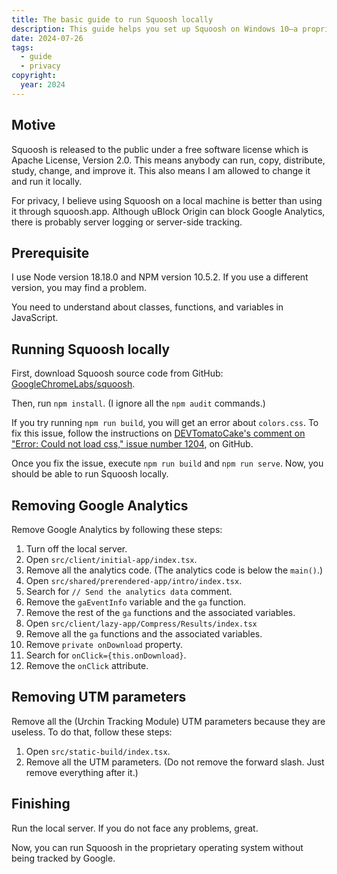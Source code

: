 ```yaml
---
title: The basic guide to run Squoosh locally
description: This guide helps you set up Squoosh on Windows 10—a proprietary operating system with lots of malicious functionalities—and remove Google Analytics.
date: 2024-07-26
tags:
  - guide
  - privacy
copyright:
  year: 2024
---
```


## Motive

Squoosh is released to the public under a free software license which is Apache License, Version 2.0. This means anybody can run, copy, distribute, study, change, and improve it. This also means I am allowed to change it and run it locally.

For privacy, I believe using Squoosh on a local machine is better than using it through squoosh.app. Although uBlock Origin can block Google Analytics, there is probably server logging or server-side tracking.

## Prerequisite

I use Node version 18.18.0 and NPM version 10.5.2. If you use a different version, you may find a problem.

You need to understand about classes, functions, and variables in JavaScript.

## Running Squoosh locally

First, download Squoosh source code from GitHub: [GoogleChromeLabs/squoosh](https://github.com/GoogleChromeLabs/squoosh).

Then, run `npm install`. (I ignore all the `npm audit` commands.)

If you try running `npm run build`, you will get an error about `colors.css`. To fix this issue, follow the instructions on [DEVTomatoCake's comment on "Error: Could not load css," issue number 1204](https://github.com/GoogleChromeLabs/squoosh/issues/1204#issuecomment-1892756576), on GitHub.

Once you fix the issue, execute `npm run build` and `npm run serve`. Now, you should be able to run Squoosh locally.

## Removing Google Analytics

Remove Google Analytics by following these steps:

1. Turn off the local server.
1. Open `src/client/initial-app/index.tsx`.
1. Remove all the analytics code. (The analytics code is below the `main()`.)
1. Open `src/shared/prerendered-app/intro/index.tsx`.
1. Search for `// Send the analytics data` comment.
1. Remove the `gaEventInfo` variable and the `ga` function.
1. Remove the rest of the `ga` functions and the associated variables.
1. Open `src/client/lazy-app/Compress/Results/index.tsx`
1. Remove all the `ga` functions and the associated variables.
1. Remove `private onDownload` property.
1. Search for `onClick={this.onDownload}`.
1. Remove the `onClick` attribute.

## Removing UTM parameters

Remove all the (Urchin Tracking Module) UTM parameters because they are useless. To do that, follow these steps:

1. Open `src/static-build/index.tsx`.
1. Remove all the UTM parameters. (Do not remove the forward slash. Just remove everything after it.)

## Finishing

Run the local server. If you do not face any problems, great.

Now, you can run Squoosh in the proprietary operating system without being tracked by Google.
